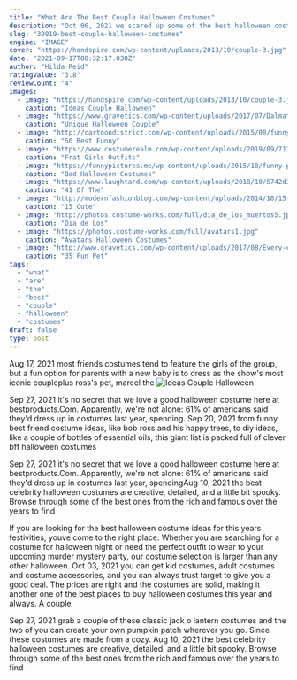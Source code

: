 ```yaml
---
title: "What Are The Best Couple Halloween Costumes"
description: "Oct 06, 2021 we scared up some of the best halloween costumes (diy and professionally made) to inspire your own trick-or-treating fun. These costumes range from classic icons to the most"
slug: "30919-best-couple-halloween-costumes"
engine: "IMAGE"
cover: "https://handspire.com/wp-content/uploads/2013/10/couple-3.jpg"
date: "2021-09-17T00:32:17.038Z"
author: "Hilda Reid"
ratingValue: "3.8"
reviewCount: "4"
images:
  - image: "https://handspire.com/wp-content/uploads/2013/10/couple-3.jpg"
    caption: "Ideas Couple Halloween"
  - image: "https://www.gravetics.com/wp-content/uploads/2017/07/Dalmatian-Firefighter.jpg"
    caption: "Unique Halloween Couple"
  - image: "http://cartoondistrict.com/wp-content/uploads/2015/08/funny-halloween-costumes23-023.jpg"
    caption: "50 Best Funny"
  - image: "https://www.costumerealm.com/wp-content/uploads/2019/09/71360a4922021419bef927a290107c45.jpg"
    caption: "Frat Girls Outfits"
  - image: "https://funnypictures.me/wp-content/uploads/2015/10/funny-pictures-bad-halloween-costumes-SHomer-Simpson.jpg"
    caption: "Bad Halloween Costumes"
  - image: "https://www.laughtard.com/wp-content/uploads/2018/10/5742d3db8bca18a8d17ec88dae8bff51e6d404222540a08a2bf682f5d4447bec.jpeg"
    caption: "41 Of The"
  - image: "http://modernfashionblog.com/wp-content/uploads/2014/10/15-Cute-Funny-Couples-Halloween-Costumes-Outfit-Ideas-2014-7.jpg"
    caption: "15 Cute"
  - image: "http://photos.costume-works.com/full/dia_de_los_muertos5.jpg"
    caption: "Dia de Los"
  - image: "https://photos.costume-works.com/full/avatars1.jpg"
    caption: "Avatars Halloween Costumes"
  - image: "http://www.gravetics.com/wp-content/uploads/2017/08/Every-cat-wants-to-be-a-vampire-for-Halloween.jpg"
    caption: "35 Fun Pet"
tags:
  - "what"
  - "are"
  - "the"
  - "best"
  - "couple"
  - "halloween"
  - "costumes"
draft: false
type: post
---
```


Aug 17, 2021 most friends costumes tend to feature the girls of the group, but a fun option for parents with a new baby is to dress as the show's most iconic coupleplus ross's pet, marcel the
![Ideas Couple Halloween](https://handspire.com/wp-content/uploads/2013/10/couple-3.jpg "Ideas Couple Halloween")

Sep 27, 2021 it&#39;s no secret that we love a good halloween costume here at bestproducts.Com. Apparently, we&#39;re not alone: 61% of americans said they&#39;d dress up in costumes last year, spending. Sep 20, 2021 from funny best friend costume ideas, like bob ross and his happy trees, to diy ideas, like a couple of bottles of essential oils, this giant list is packed full of clever bff halloween costumes
<!--inArticleAds-->

<!--galleryOne-->

Sep 27, 2021 it's no secret that we love a good halloween costume here at bestproducts.Com. Apparently, we're not alone: 61% of americans said they'd dress up in costumes last year, spendingAug 10, 2021 the best celebrity halloween costumes are creative, detailed, and a little bit spooky. Browse through some of the best ones from the rich and famous over the years to find
<!--inArticleAds-->

<!--galleryTwo-->

If you are looking for the best halloween costume ideas for this years festivities, youve come to the right place. Whether you are searching for a costume for halloween night or need the perfect outfit to wear to your upcoming murder mystery party, our costume selection is larger than any other halloween. Oct 03, 2021 you can get kid costumes, adult costumes and costume accessories, and you can always trust target to give you a good deal. The prices are right and the costumes are solid, making it another one of the best places to buy halloween costumes this year and always. A couple
<!--galleryThree-->

Sep 27, 2021 grab a couple of these classic jack o lantern costumes and the two of you can create your own pumpkin patch wherever you go. Since these costumes are made from a cozy. Aug 10, 2021 the best celebrity halloween costumes are creative, detailed, and a little bit spooky. Browse through some of the best ones from the rich and famous over the years to find